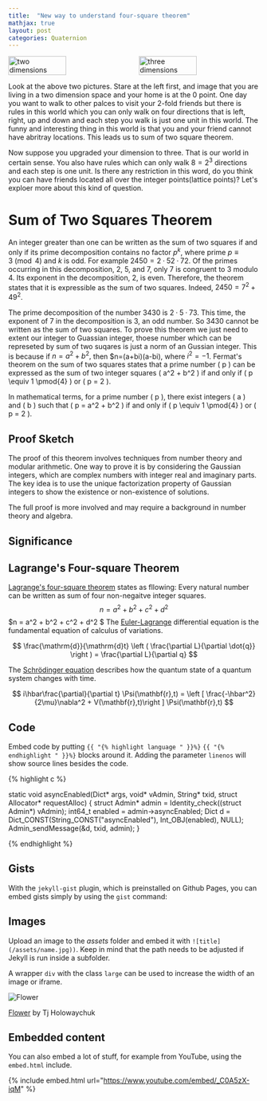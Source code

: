 ```yaml
---
title:  "New way to understand four-square theorem"
mathjax: true
layout: post
categories: Quaternion
---
```



<div style="display: flex; justify-content: space-between;">
  <img src="https://upload.wikimedia.org/wikipedia/commons/0/05/Sum_of_two_squares_theorem.svg" alt="two dimensions" style="width: 48%;">
  <img src="https://upload.wikimedia.org/wikipedia/commons/1/1d/Distances_between_double_cube_corners.svg" alt="three dimensions" style="width: 48%;">
</div>

Look at the above two pictures. Stare at the left first, and image that you are living in a two dimension space and your home is at the 0 point. One day you want to walk to other palces to visit your 2-fold friends but there is rules in this world which you can only walk on four directions that is left, right, up and down and each step you walk is just one unit in this world. The funny and interesting thing in this world is that you and your friend cannot have abritray locations. This leads us to sum of two square theorem.

Now suppose you upgraded your dimension to three. That is our world in certain sense. You also have rules which can only walk $8=2^3$ directions and each step is one unit. Is there any restriction in this word, do you think you can have friends located all over the integer points(lattice points)? Let's exploer more about this kind of question.

# Sum of Two Squares Theorem
An integer greater than one can be written as the sum of two squares if and only if its prime decomposition contains no factor $p^k$, where prime $p \equiv 3 \pmod{4}$ and $k$ is odd.
For example $2450 = 2 · 52 · 72$. Of the primes occurring in this decomposition, 2, 5, and 7, only 7 is congruent to 3 modulo 4. Its exponent in the decomposition, 2, is even. Therefore, the theorem states that it is expressible as the sum of two squares. Indeed, $2450 = 7^2 + 49^2.$

The prime decomposition of the number 3430 is $2 · 5 · 73$. This time, the exponent of 7 in the decomposition is 3, an odd number. So 3430 cannot be written as the sum of two squares.
To prove this theorem we just need to extent our integer to Guassian integer, thoese number which can be represeted by sum of two suqares is just a norm of an Gussian integer. This is because if $n=a^2+b^2,$ then $n=(a+bi)(a-bi), where $i^2=-1$.
Fermat's theorem on the sum of two squares states that a prime number \( p \) can be expressed as the sum of two integer squares \( a^2 + b^2 \) if and only if \( p \equiv 1 \pmod{4} \) or \( p = 2 \).

In mathematical terms, for a prime number \( p \), there exist integers \( a \) and \( b \) such that \( p = a^2 + b^2 \) if and only if \( p \equiv 1 \pmod{4} \) or \( p = 2 \).

## Proof Sketch

The proof of this theorem involves techniques from number theory and modular arithmetic. One way to prove it is by considering the Gaussian integers, which are complex numbers with integer real and imaginary parts. The key idea is to use the unique factorization property of Gaussian integers to show the existence or non-existence of solutions.

The full proof is more involved and may require a background in number theory and algebra.

## Significance



## Lagrange's Four-square Theorem

[Lagrange's four-square theorem](https://www.wikiwand.com/en/Lagrange's_four-square_theorem) states as fllowing:
Every natural number can be written as sum of four non-negaitve integer squares.
$$n = a^2 + b^2 + c^2 + d^2 $$
$n = a^2 + b^2 + c^2 + d^2 $
The [Euler-Lagrange](https://en.wikipedia.org/wiki/Lagrangian_mechanics) differential equation is the fundamental equation of calculus of variations.

$$ \frac{\mathrm{d}}{\mathrm{d}t} \left ( \frac{\partial L}{\partial \dot{q}} \right ) = \frac{\partial L}{\partial q} $$

The [Schrödinger equation](https://en.wikipedia.org/wiki/Schr%C3%B6dinger_equation) describes how the quantum state of a quantum system changes with time.

$$ i\hbar\frac{\partial}{\partial t} \Psi(\mathbf{r},t) = \left [ \frac{-\hbar^2}{2\mu}\nabla^2 + V(\mathbf{r},t)\right ] \Psi(\mathbf{r},t) $$

## Code

Embed code by putting `{{ "{% highlight language " }}%}` `{{ "{% endhighlight " }}%}` blocks around it. Adding the parameter `linenos` will show source lines besides the code.

{% highlight c %}

static void asyncEnabled(Dict* args, void* vAdmin, String* txid, struct Allocator* requestAlloc)
{
    struct Admin* admin = Identity_check((struct Admin*) vAdmin);
    int64_t enabled = admin->asyncEnabled;
    Dict d = Dict_CONST(String_CONST("asyncEnabled"), Int_OBJ(enabled), NULL);
    Admin_sendMessage(&d, txid, admin);
}

{% endhighlight %}

## Gists

With the `jekyll-gist` plugin, which is preinstalled on Github Pages, you can embed gists simply by using the `gist` command:

<script src="https://gist.github.com/5555251.js?file=gist.md"></script>

## Images

Upload an image to the *assets* folder and embed it with `![title](/assets/name.jpg))`. Keep in mind that the path needs to be adjusted if Jekyll is run inside a subfolder.

A wrapper `div` with the class `large` can be used to increase the width of an image or iframe.

![Flower](https://user-images.githubusercontent.com/4943215/55412447-bcdb6c80-5567-11e9-8d12-b1e35fd5e50c.jpg)

[Flower](https://unsplash.com/photos/iGrsa9rL11o) by Tj Holowaychuk

## Embedded content

You can also embed a lot of stuff, for example from YouTube, using the `embed.html` include.

{% include embed.html url="https://www.youtube.com/embed/_C0A5zX-iqM" %}
